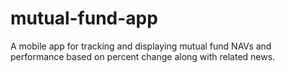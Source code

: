 # mutual-fund-app
A mobile app for tracking and displaying mutual fund NAVs and performance based on percent change along with related news.
